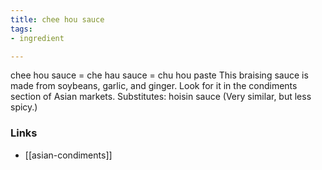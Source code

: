 ```yaml
---
title: chee hou sauce
tags:
- ingredient

---
```

chee hou sauce = che hau sauce = chu hou paste This braising sauce is made from soybeans, garlic, and ginger. Look for it in the condiments section of Asian markets. Substitutes: hoisin sauce (Very similar, but less spicy.)

### Links

* [[asian-condiments]]
